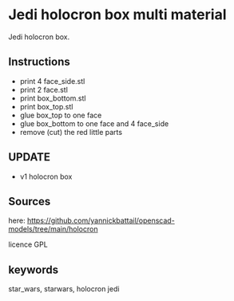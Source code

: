 # Jedi holocron box multi material

Jedi holocron box.

## Instructions

- print 4 face_side.stl
- print 2 face.stl
- print box_bottom.stl
- print box_top.stl
- glue box_top to one face
- glue box_bottom to one face and 4 face_side
- remove (cut) the red little parts

## UPDATE

- v1 holocron box

## Sources

here: https://github.com/yannickbattail/openscad-models/tree/main/holocron

licence GPL

## keywords

star_wars, starwars, holocron jedi
